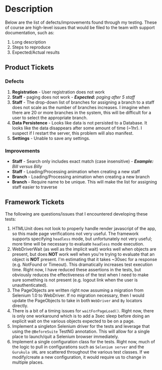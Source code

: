 Description
===========

Below are the list of defects/improvements found through my testing. These of course are high-level issues that would be filed to the team with support documentation, such as:

1. Long description
2. Steps to reproduce
3. Expected/Actual results

## Product Tickets

### Defects

1. **Registration** - User registration does not work
2. **Staff** - paging does not work - _**Expected:** paging after 5 staff_
3. **Staff** - The drop-down list of branches for assigning a branch to a staff does not scale as the number of branches increases. I imagine when there are 20 or more branches in the system, this will be difficult for a user to select the appropriate branch.
4. **Data Persistence** - Looks like data is not persisted to a Database. It looks like the data disappears after some amount of time (~1hr). I suspect if I restart the server, this problem will also manifest.
5. **Settings** - Unable to save any settings.

### Improvements

* **Staff** - Search only includes exact match (case insensitive) - _**Example:** Bill versus Billy_
* **Staff** - Loading/Processing animation when creating a new staff
* **Branch** - Loading/Processing animation when creating a new branch
* **Branch** - Require name to be unique. This will make the list for assigning staff easier to traverse

## Framework Tickets

The following are questions/issues that I encountered developing these tests:

1. HTMLUnit does not look to properly handle render javascript of the app, so this made page verifications not very useful. The framework supports specifying `headless` mode, but unfortunately not very useful; more time will be necessary to evaluate `headless` mode execution.
2. WebDriverWait (as well as the implicit wait) works well when objects are present, but does **NOT** work well when you're trying to evaluate that an object is **NOT** present. I'm estimating that it takes ~30sec for a response (e.g. NotFound or Timeout). This dramatically increases test execution time. Right now, I have reduced these assertions in the tests, but obviously reduces the effectiveness of the test when I need to make sure something is not present (e.g. logout link when the user is unauthenticated).
3. The PageObjects are written right now assuming a migration from Selenium 1.0 to WebDriver. If no migration necessary, then I would update the PageObjects to take in both `WebDriver` and `By` locators directly.
4. There is a bit of a timing issues for `waitForPageLoad()`. Right now, there is only one workaround which is to add a 3sec sleep before doing an explicit wait on the various objects expected to be on a page.
5. Implement a singleton Selenium driver for the tests and leverage that using the `@BeforeSuite` TestNG annotation. This will allow for a single place to launch/quit a Selenium browser immediately.
6. Implement a single configuration class for the tests. Right now, much of the logic to pull in configurations such as `Selenium server` and the `Gurukula URL` are scattered throughout the various test classes. If we modify/create a new configuration, it would require us to change in multiple places.